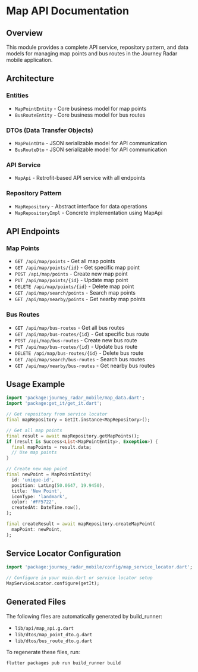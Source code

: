 # Map API Documentation

## Overview
This module provides a complete API service, repository pattern, and data models for managing map points and bus routes in the Journey Radar mobile application.

## Architecture

### Entities
- `MapPointEntity` - Core business model for map points
- `BusRouteEntity` - Core business model for bus routes

### DTOs (Data Transfer Objects)
- `MapPointDto` - JSON serializable model for API communication
- `BusRouteDto` - JSON serializable model for API communication

### API Service
- `MapApi` - Retrofit-based API service with all endpoints

### Repository Pattern
- `MapRepository` - Abstract interface for data operations
- `MapRepositoryImpl` - Concrete implementation using MapApi

## API Endpoints

### Map Points
- `GET /api/map/points` - Get all map points
- `GET /api/map/points/{id}` - Get specific map point
- `POST /api/map/points` - Create new map point
- `PUT /api/map/points/{id}` - Update map point
- `DELETE /api/map/points/{id}` - Delete map point
- `GET /api/map/search/points` - Search map points
- `GET /api/map/nearby/points` - Get nearby map points

### Bus Routes
- `GET /api/map/bus-routes` - Get all bus routes
- `GET /api/map/bus-routes/{id}` - Get specific bus route
- `POST /api/map/bus-routes` - Create new bus route
- `PUT /api/map/bus-routes/{id}` - Update bus route
- `DELETE /api/map/bus-routes/{id}` - Delete bus route
- `GET /api/map/search/bus-routes` - Search bus routes
- `GET /api/map/nearby/bus-routes` - Get nearby bus routes

## Usage Example

```dart
import 'package:journey_radar_mobile/map_data.dart';
import 'package:get_it/get_it.dart';

// Get repository from service locator
final mapRepository = GetIt.instance<MapRepository>();

// Get all map points
final result = await mapRepository.getMapPoints();
if (result is Success<List<MapPointEntity>, Exception>) {
  final mapPoints = result.data;
  // Use map points
}

// Create new map point
final newPoint = MapPointEntity(
  id: 'unique-id',
  position: LatLng(50.0647, 19.9450),
  title: 'New Point',
  iconType: 'landmark',
  color: '#FF5722',
  createdAt: DateTime.now(),
);

final createResult = await mapRepository.createMapPoint(
  mapPoint: newPoint,
);
```

## Service Locator Configuration

```dart
import 'package:journey_radar_mobile/config/map_service_locator.dart';

// Configure in your main.dart or service locator setup
MapServiceLocator.configure(getIt);
```

## Generated Files
The following files are automatically generated by build_runner:
- `lib/api/map_api.g.dart`
- `lib/dtos/map_point_dto.g.dart`
- `lib/dtos/bus_route_dto.g.dart`

To regenerate these files, run:
```bash
flutter packages pub run build_runner build
```
